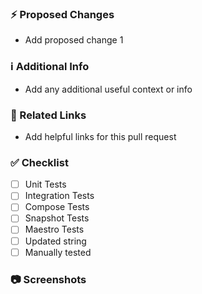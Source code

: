 ### ⚡️ Proposed Changes
* Add proposed change 1

### ℹ️ Additional Info
* Add any additional useful context or info

### 🔗 Related Links
* Add helpful links for this pull request

### ✅ Checklist
- [ ] Unit Tests
- [ ] Integration Tests
- [ ] Compose Tests
- [ ] Snapshot Tests
- [ ] Maestro Tests
- [ ] Updated string
- [ ] Manually tested

### 📷 Screenshots
